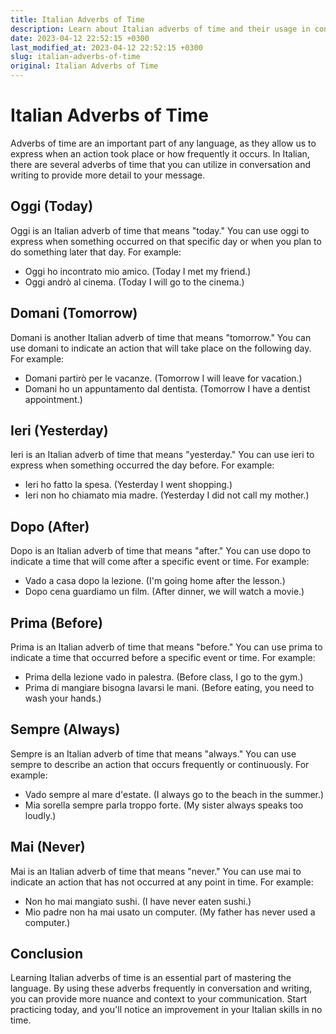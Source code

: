 ```yaml
---
title: Italian Adverbs of Time
description: Learn about Italian adverbs of time and their usage in conversation and writing.
date: 2023-04-12 22:52:15 +0300
last_modified_at: 2023-04-12 22:52:15 +0300
slug: italian-adverbs-of-time
original: Italian Adverbs of Time
---
```

# Italian Adverbs of Time

Adverbs of time are an important part of any language, as they allow us to express when an action took place or how frequently it occurs. In Italian, there are several adverbs of time that you can utilize in conversation and writing to provide more detail to your message.

## Oggi (Today)

Oggi is an Italian adverb of time that means "today." You can use oggi to express when something occurred on that specific day or when you plan to do something later that day. For example:

- Oggi ho incontrato mio amico. (Today I met my friend.)
- Oggi andrò al cinema. (Today I will go to the cinema.)

## Domani (Tomorrow)

Domani is another Italian adverb of time that means "tomorrow." You can use domani to indicate an action that will take place on the following day. For example:

- Domani partirò per le vacanze. (Tomorrow I will leave for vacation.)
- Domani ho un appuntamento dal dentista. (Tomorrow I have a dentist appointment.)

## Ieri (Yesterday)

Ieri is an Italian adverb of time that means "yesterday." You can use ieri to express when something occurred the day before. For example:

- Ieri ho fatto la spesa. (Yesterday I went shopping.)
- Ieri non ho chiamato mia madre. (Yesterday I did not call my mother.)

## Dopo (After)

Dopo is an Italian adverb of time that means "after." You can use dopo to indicate a time that will come after a specific event or time. For example:

- Vado a casa dopo la lezione. (I'm going home after the lesson.)
- Dopo cena guardiamo un film. (After dinner, we will watch a movie.)

## Prima (Before)

Prima is an Italian adverb of time that means "before." You can use prima to indicate a time that occurred before a specific event or time. For example:

- Prima della lezione vado in palestra. (Before class, I go to the gym.)
- Prima di mangiare bisogna lavarsi le mani. (Before eating, you need to wash your hands.)

## Sempre (Always)

Sempre is an Italian adverb of time that means "always." You can use sempre to describe an action that occurs frequently or continuously. For example:

- Vado sempre al mare d'estate. (I always go to the beach in the summer.)
- Mia sorella sempre parla troppo forte. (My sister always speaks too loudly.)

## Mai (Never)

Mai is an Italian adverb of time that means "never." You can use mai to indicate an action that has not occurred at any point in time. For example:

- Non ho mai mangiato sushi. (I have never eaten sushi.)
- Mio padre non ha mai usato un computer. (My father has never used a computer.)

## Conclusion

Learning Italian adverbs of time is an essential part of mastering the language. By using these adverbs frequently in conversation and writing, you can provide more nuance and context to your communication. Start practicing today, and you'll notice an improvement in your Italian skills in no time.